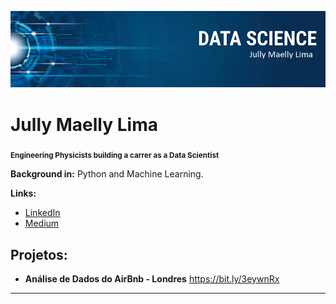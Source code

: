 

<p align="center">
  <img src="banner.png" >
</p>

# Jully Maelly Lima
<sub>**Engineering Physicists building a carrer as a Data Scientist**</sub>


**Background in:** Python and Machine Learning.

**Links:**
* [LinkedIn](https://www.linkedin.com/in/jullymaellylima)
* [Medium](https://www.medium.com/@jullymaelly)


## Projetos:

* **Análise de Dados do AirBnb - Londres** https://bit.ly/3eywnRx


---




